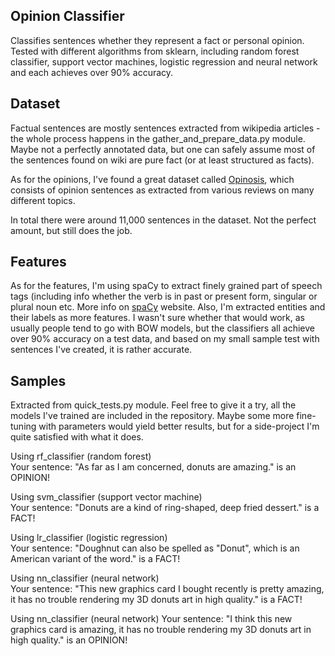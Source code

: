 ## Opinion Classifier

Classifies sentences whether they represent a fact or personal opinion. Tested with different algorithms from sklearn, including random forest
classifier, support vector machines, logistic regression and neural network and each achieves over 90% accuracy.

## Dataset

Factual sentences are mostly sentences extracted from wikipedia articles - the whole process happens in the gather_and_prepare_data.py module.
Maybe not a perfectly annotated data, but one can safely assume most of the sentences found on wiki are pure fact (or at least structured as facts).

As for the opinions, I've found a great dataset called [Opinosis](http://kavita-ganesan.com/opinosis/#.Wmljc6iWYow), which consists of 
opinion sentences as extracted from various reviews on many different topics.

In total there were around 11,000 sentences in the dataset. Not the perfect amount, but still does the job.

## Features

As for the features, I'm using spaCy to extract finely grained part of speech tags (including info whether the verb is in past or present form, 
singular or plural noun etc. More info on [spaCy](https://spacy.io/) website. Also, I'm extracted entities and their labels as more features. 
I wasn't sure whether that would work, as usually people tend to go with BOW models, but the classifiers all achieve over 90% accuracy on a test data, 
and based on my small sample test with sentences I've created, it is rather accurate.

## Samples

Extracted from quick_tests.py module. Feel free to give it a try, all the models I've trained are included in the repository. 
Maybe some more fine-tuning with parameters would yield better results, but for a side-project I'm quite satisfied with what it does.


Using rf_classifier (random forest)
<br>Your sentence: "As far as I am concerned, donuts are amazing." is an OPINION!

Using svm_classifier (support vector machine)
<br>Your sentence: "Donuts are a kind of ring-shaped, deep fried dessert." is a FACT!

Using lr_classifier (logistic regression)
<br>Your sentence: "Doughnut can also be spelled as "Donut", which is an American variant of the word." is a FACT!

Using nn_classifier (neural network)
<br>Your sentence: "This new graphics card I bought recently is pretty amazing, it has no trouble rendering my 3D donuts art in high quality." is a FACT!

Using nn_classifier (neural network)
Your sentence: "I think this new graphics card is amazing, it has no trouble rendering my 3D donuts art in high quality." is an OPINION!
